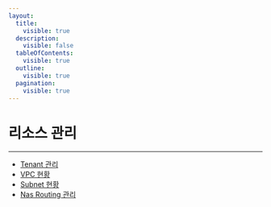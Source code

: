 ```yaml
---
layout:
  title:
    visible: true
  description:
    visible: false
  tableOfContents:
    visible: true
  outline:
    visible: true
  pagination:
    visible: true
---
```


# 리소스 관리

***

* [Tenant 관리](system-tenant.md)
* [VPC 현황](system-vpc.md)
* [Subnet 현황](system-subnet.md)
* [Nas Routing 관리](nas-routing.md)
